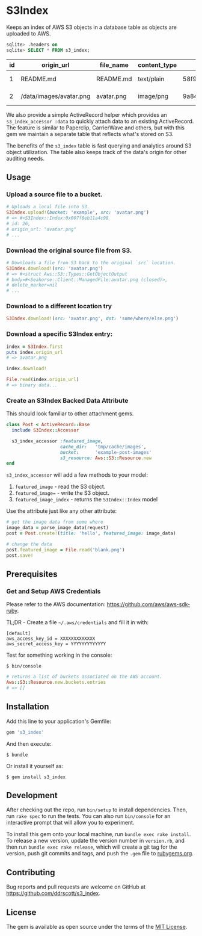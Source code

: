 # S3Index

Keeps an index of AWS S3 objects in a database table as objects are uploaded to AWS.

```sql
sqlite> .headers on
sqlite> SELECT * FROM s3_index;
```

|id|origin_url|file_name|content_type|md5|size|s3_url|s3_bucket|created_at|updated_at|
|---|----------|---------|------------|---|----|------|---------|----------|----------|
|1|README.md|README.md|text/plain|58f96630cec6e641fcb440abde5d1f11|1334|https://example.s3.amazonaws.com/README.md|example|2016-11-10 10:11:42.871147|2016-11-10 10:11:42.871147|
|2|/data/images/avatar.png|avatar.png|image/png|9a84d4c8fdf5a74cacba47346602a38e|35|https://example.s3.amazonaws.com/data/images/avatar.png|example|2016-11-10 20:52:46.011296|2016-11-10 20:53:22.884595|

We also provide a simple ActiveRecord helper which provides an 
`s3_index_accessor :data` to quickly attach data to an existing ActiveRecord.
The feature is similar to Paperclip, CarrierWave and others, but with this gem
we maintain a separate table that reflects what's stored on S3.

The benefits of the `s3_index` table is fast querying and analytics around S3
object utilization. The table also keeps track of the data's origin for other auditing
needs.

## Usage

### Upload a source file to a bucket.

```ruby
# Uploads a local file into S3.
S3Index.upload!(bucket: 'example', src: 'avatar.png')
# => #<S3Index::Index:0x007f8eb11a4c98
# id: 26,
# origin_url: "avatar.png"
# ...
```

### Download the original source file from S3.

```ruby
# Downloads a file from S3 back to the original `src` location.
S3Index.download!(src: 'avatar.png')
# => #<struct Aws::S3::Types::GetObjectOutput
# body=#<Seahorse::Client::ManagedFile:avatar.png (closed)>,
# delete_marker=nil
# ...
```

### Download to a different location try

```ruby
S3Index.download!(src: 'avatar.png', dst: 'some/where/else.png')
```

### Download a specific S3Index entry:

```ruby
index = S3Index.first
puts index.origin_url
# => avatar.png

index.download!

File.read(index.origin_url)
# => binary data...
```

### Create an S3Index Backed Data Attribute

This should look familiar to other attachment gems.

```ruby
class Post < ActiveRecord::Base
  include S3Index::Accessor

  s3_index_accessor :featured_image,
                    cache_dir:   'tmp/cache/images',
                    bucket:      'example-post-images'
                    s3_resource: Aws::S3::Resource.new
end
```

`s3_index_accessor` will add a few methods to your model:

1. `featured_image` - read the S3 object.
2. `featured_image=` - write the S3 object.
3. `featured_image_index` - returns the `S3Index::Index` model

Use the attribute just like any other attribute:

```ruby
# get the image data from some where
image_data = parse_image_data(request)
post = Post.create!(title: 'hello', featured_image: image_data)

# change the data
post.featured_image = File.read('blank.png')
post.save!
```

## Prerequisites

### Get and Setup AWS Credentials

Please refer to the AWS documentation: https://github.com/aws/aws-sdk-ruby.

TL;DR - Create a file `~/.aws/credentials` and fill it in with:

```
[default]
aws_access_key_id = XXXXXXXXXXXXX
aws_secret_access_key = YYYYYYYYYYYYY
```

Test for something working in the console:

    $ bin/console

```ruby
# returns a list of buckets associated on the AWS account.
Aws::S3::Resource.new.buckets.entries
# => []
```

## Installation

Add this line to your application's Gemfile:

```ruby
gem 's3_index'
```

And then execute:

    $ bundle

Or install it yourself as:

    $ gem install s3_index

## Development

After checking out the repo, run `bin/setup` to install dependencies. Then, run `rake spec` to run the tests. You can also run `bin/console` for an interactive prompt that will allow you to experiment.

To install this gem onto your local machine, run `bundle exec rake install`. To release a new version, update the version number in `version.rb`, and then run `bundle exec rake release`, which will create a git tag for the version, push git commits and tags, and push the `.gem` file to [rubygems.org](https://rubygems.org).

## Contributing

Bug reports and pull requests are welcome on GitHub at https://github.com/ddrscott/s3_index.


## License

The gem is available as open source under the terms of the [MIT License](http://opensource.org/licenses/MIT).

